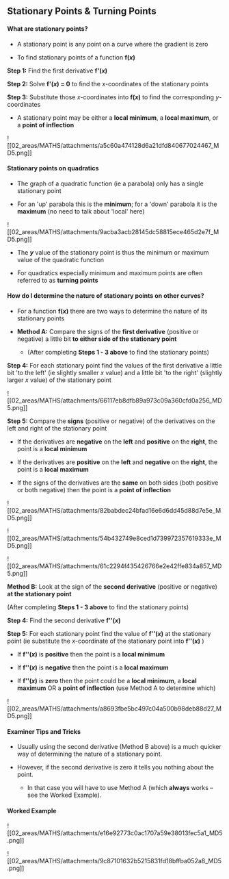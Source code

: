 ## Stationary Points & Turning Points

#### What are stationary points?

- A stationary point is any point on a curve where the gradient is zero
    
- To find stationary points of a function **f(**_**x**_**)**
    

**Step 1:** Find the first derivative **f'(**_**x**_**)**

**Step 2:** Solve **f'(**_**x**_**) = 0** to find the _x_-coordinates of the stationary points

**Step 3:** Substitute those _x_-coordinates into **f(**_**x**_**)** to find the corresponding _y_-coordinates

- A stationary point may be either a **local minimum**, a **local maximum**, or a **point of inflection**
    

![[02_areas/MATHS/attachments/a5c60a474128d6a21dfd840677024467_MD5.png]]

#### Stationary points on quadratics

- The graph of a quadratic function (ie a parabola) only has a single stationary point
    
- For an 'up' parabola this is the **minimum**; for a 'down' parabola it is the **maximum** (no need to talk about 'local' here)
    

![[02_areas/MATHS/attachments/9acba3acb28145dc58815ece465d2e7f_MD5.png]]

- The _**y**_ value of the stationary point is thus the minimum or maximum value of the quadratic function
    
- For quadratics especially minimum and maximum points are often referred to as **turning points**
    

#### How do I determine the nature of stationary points on other curves?

- For a function **f(**_**x**_**)** there are two ways to determine the nature of its stationary points 
    
- **Method A:** Compare the signs of the **first derivative** (positive or negative) a little bit **to either side of the stationary point**
    
    - (After completing **Steps 1 - 3 above** to find the stationary points)
        

**Step 4:** For each stationary point find the values of the first derivative a little bit 'to the left' (ie slightly smaller _x_ value) and a little bit 'to the right' (slightly larger _x_ value) of the stationary point

![[02_areas/MATHS/attachments/66117eb8dfb89a973c09a360cfd0a256_MD5.png]]

**Step 5:** Compare the **signs** (positive or negative) of the derivatives on the left and right of the stationary point

- If the derivatives are **negative** on the **left** and **positive** on the **right**, the point is a **local minimum**
    
- If the derivatives are **positive** on the **left** and **negative** on the **right**, the point is a **local maximum**
    
- If the signs of the derivatives are the **same** on both sides (both positive or both negative) then the point is a **point of inflection**
    

![[02_areas/MATHS/attachments/82babdec24bfad16e6d6dd45d88d7e5e_MD5.png]]

![[02_areas/MATHS/attachments/54b432749e8ced1d739972357619333e_MD5.png]]

![[02_areas/MATHS/attachments/61c2294f435426766e2e42ffe834a857_MD5.png]]

**Method B:** Look at the sign of the **second derivative** (positive or negative) **at the stationary point**

(After completing **Steps 1 - 3 above** to find the stationary points)

**Step 4:** Find the second derivative **f''(**_**x**_**)**

**Step 5:** For each stationary point find the value of **f''(**_**x**_**)** at the stationary point (ie substitute the _x_-coordinate of the stationary point into **f''(**_**x**_**)** )

- If **f''(**_**x**_**)** is **positive** then the point is a **local minimum**
    
- If **f''(**_**x**_**)** is **negative** then the point is a **local maximum**
    
- If **f''(**_**x**_**)** is **zero** then the point could be a **local minimum**, a **local maximum** OR a **point of inflection** (use Method A to determine which)
    

![[02_areas/MATHS/attachments/a8693fbe5bc497c04a500b98deb88d27_MD5.png]]

#### Examiner Tips and Tricks

- Usually using the second derivative (Method B above) is a much quicker way of determining the nature of a stationary point.
    
- However, if the second derivative is zero it tells you nothing about the point.
    
    - In that case you will have to use Method A (which **always** works – see the Worked Example).
        

#### Worked Example

![[02_areas/MATHS/attachments/e16e92773c0ac1707a59e38013fec5a1_MD5.png]]

![[02_areas/MATHS/attachments/9c87101632b5215831fd18bffba052a8_MD5.png]]
